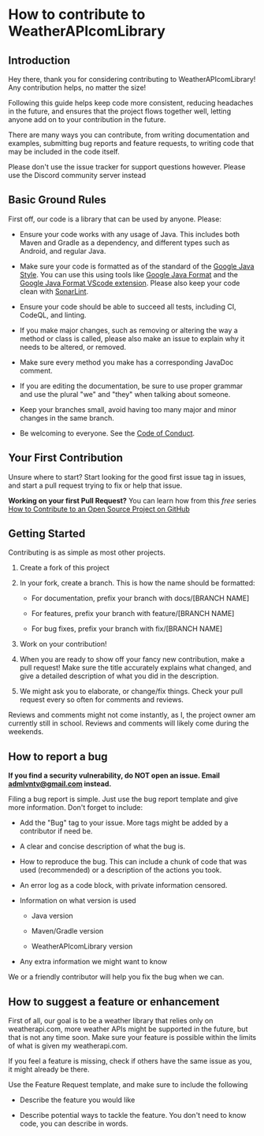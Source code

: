 # How to contribute to WeatherAPIcomLibrary

## Introduction

Hey there, thank you for considering contributing to WeatherAPIcomLibrary! Any contribution helps, no matter the size!

Following this guide helps keep code more consistent, reducing headaches in the future, and ensures that the project flows together well, letting anyone add on to your contribution in the future.

There are many ways you can contribute, from writing documentation and examples, submitting bug reports and feature requests, to writing code that may be included in the code itself.

Please don't use the issue tracker for support questions however. Please use the Discord community server instead

## Basic Ground Rules

First off, our code is a library that can be used by anyone. Please:

- Ensure your code works with any usage of Java. This includes both Maven and Gradle as a dependency, and different types such as Android, and regular Java.

- Make sure your code is formatted as of the standard of the [Google Java Style](https://google.github.io/styleguide/javaguide.html). You can use this using tools like [Google Java Format](https://github.com/google/google-java-format) and the [Google Java Format VScode extension](https://marketplace.visualstudio.com/items?itemName=mngrm3a.vscode-google-java-formatter). Please also keep your code clean with [SonarLint](https://www.sonarlint.org/).

- Ensure your code should be able to succeed all tests, including CI, CodeQL, and linting.

- If you make major changes, such as removing or altering the way a method or class is called, please also make an issue to explain why it needs to be altered, or removed.

- Make sure every method you make has a corresponding JavaDoc comment.

- If you are editing the documentation, be sure to use proper grammar and use the plural "we" and "they" when talking about someone.

- Keep your branches small, avoid having too many major and minor changes in the same branch.

- Be welcoming to everyone. See the [Code of Conduct](https://github.com/AdamCraftmaster/WeatherAPIcomLibrary/blob/main/CODE_OF_CONDUCT.md).

## Your First Contribution

Unsure where to start? Start looking for the good first issue tag in issues, and start a pull request trying to fix or help that issue. 

**Working on your first Pull Request?** You can learn how from this *free* series [How to Contribute to an Open Source Project on GitHub](https://kcd.im/pull-request)

## Getting Started

Contributing is as simple as most other projects.

1. Create a fork of this project

2. In your fork, create a branch. This is how the name should be formatted:
   
   - For documentation, prefix your branch with docs/[BRANCH NAME]
   
   - For features, prefix your branch with feature/[BRANCH NAME]
   
   - For bug fixes, prefix your branch with fix/[BRANCH NAME]

3. Work on your contribution!

4. When you are ready to show off your fancy new contribution, make a pull request! Make sure the title accurately explains what changed, and give a detailed description of what you did in the description.

5. We might ask you to elaborate, or change/fix things. Check your pull request every so often for comments and reviews.

Reviews and comments might not come instantly, as I, the project owner am currently still in school. Reviews and comments will likely come during the weekends.

## How to report a bug

**If you find a security vulnerability, do NOT open an issue. Email admlvntv@gmail.com instead.**

Filing a bug report is simple. Just use the bug report template and give more information. Don't forget to include:

- Add the "Bug" tag to your issue. More tags might be added by a contributor if need be.

- A clear and concise description of what the bug is.

- How to reproduce the bug. This can include a chunk of code that was used (recommended) or a description of the actions you took.

- An error log as a code block, with private information censored.

- Information on what version is used
  
  - Java version
  
  - Maven/Gradle version
  
  - WeatherAPIcomLibrary version

- Any extra information we might want to know

We or a friendly contributor will help you fix the bug when we can.

## How to suggest a feature or enhancement

First of all, our goal is to be a weather library that relies only on weatherapi.com, more weather APIs might be supported in the future, but that is not any time soon. Make sure your feature is possible within the limits of what is given my weatherapi.com.

If you feel a feature is missing, check if others have the same issue as you, it might already be there.

Use the Feature Request template, and make sure to include the following

- Describe the feature you would like

- Describe potential ways to tackle the feature. You don't need to know code, you can describe in words.





